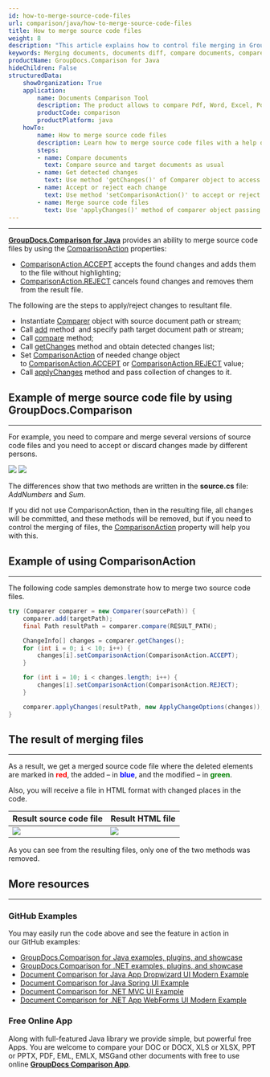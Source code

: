 ```yaml
---
id: how-to-merge-source-code-files
url: comparison/java/how-to-merge-source-code-files
title: How to merge source code files
weight: 8
description: "This article explains how to control file merging in GroupDocs.Comparison for Java."
keywords: Merging documents, documents diff, compare documents, compare files
productName: GroupDocs.Comparison for Java
hideChildren: False
structuredData:
    showOrganization: True
    application:
        name: Documents Comparison Tool
        description: The product allows to compare Pdf, Word, Excel, PowerPoint, AutoCad, Image, Code and much more file formats. Comparison API also supports accepting or rejecting changes, extracting document information and generating comparison report
        productCode: comparison
        productPlatform: java
    howTo:
        name: How to merge source code files
        description: Learn how to merge source code files with a help of comparison
        steps:
        - name: Compare documents
          text: Compare source and target documents as usual
        - name: Get detected changes
          text: Use method 'getChanges()' of Comparer object to access all detected changes
        - name: Accept or reject each change
          text: Use method 'setComparisonAction()' to accept or reject each change using constants 'ComparisonAction.ACCEPT' and 'ComparisonAction.REJECT'
        - name: Merge source code files
          text: Use 'applyChanges()' method of comparer object passing object of 'ApplyChangeOptions' with changes to apply changes
---
```


***

[**GroupDocs.Comparison for Java**](https://products.groupdocs.com/comparison/java) provides an ability to merge source code files by using the [ComparisonAction](https://apireference.groupdocs.com/comparison/java/com.groupdocs.comparison.result/ComparisonAction) properties:

*   [ComparisonAction.ACCEPT](https://apireference.groupdocs.com/comparison/java/com.groupdocs.comparison.result/ComparisonAction#ACCEPT) accepts the found changes and adds them to the file without highlighting;
*   [ComparisonAction.REJECT](https://apireference.groupdocs.com/comparison/java/com.groupdocs.comparison.result/ComparisonAction#REJECT) cancels found changes and removes them from the result file.

The following are the steps to apply/reject changes to resultant file.

*   Instantiate [Comparer](https://apireference.groupdocs.com/comparison/java/com.groupdocs.comparison/Comparer) object with source document path or stream;
*   Call [add](https://apireference.groupdocs.com/comparison/java/com.groupdocs.comparison/Comparer#add(java.lang.String)) method  and specify path target document path or stream;
*   Call [compare](https://apireference.groupdocs.com/comparison/java/com.groupdocs.comparison/Comparer#compare()) method;
*   Call [getChanges](https://apireference.groupdocs.com/comparison/java/com.groupdocs.comparison/Comparer#getChanges()) method and obtain detected changes list;
*   Set [ComparisonAction](https://apireference.groupdocs.com/comparison/java/com.groupdocs.comparison.result/ComparisonAction) of needed change object to [ComparisonAction.ACCEPT](https://apireference.groupdocs.com/comparison/java/com.groupdocs.comparison.result/ComparisonAction#ACCEPT) or [ComparisonAction.REJECT](https://apireference.groupdocs.com/comparison/java/com.groupdocs.comparison.result/ComparisonAction#REJECT) value;
*   Call [applyChanges](https://apireference.groupdocs.com/comparison/java/com.groupdocs.comparison/Comparer#applyChanges(java.io.OutputStream,%20com.groupdocs.comparison.options.ApplyChangeOptions)) method and pass collection of changes to it.

## Example of merge source code file by using GroupDocs.Comparison

---

For example, you need to compare and merge several versions of source code files and you need to accept or discard changes made by different persons.

![](comparison/java/images/how-to-merge-source-code-file-source.png)
![](comparison/java/images/how-to-merge-source-code-file-target.png)

The differences show that two methods are written in the **source.cs** file: *AddNumbers* and *Sum*.

If you did not use ComparisonAction, then in the resulting file, all changes will be committed, and these methods will be removed, but if you need to control the merging of files, the [ComparisonAction](https://apireference.groupdocs.com/comparison/java/com.groupdocs.comparison.result/ComparisonAction) property will help you with this.

## Example of using ComparisonAction

---

The following code samples demonstrate how to merge two source code files.
```java
try (Comparer comparer = new Comparer(sourcePath)) {
    comparer.add(targetPath);
    final Path resultPath = comparer.compare(RESULT_PATH);

    ChangeInfo[] changes = comparer.getChanges();
    for (int i = 0; i < 10; i++) {
        changes[i].setComparisonAction(ComparisonAction.ACCEPT);
    }

    for (int i = 10; i < changes.length; i++) {
    	changes[i].setComparisonAction(ComparisonAction.REJECT);
    }

    comparer.applyChanges(resultPath, new ApplyChangeOptions(changes));
}
```
## The result of merging files

---

As a result, we get a merged source code file where the deleted elements are marked in <font color="red">**red**</font>, the added – in <font color="blue">**blue**</font>, and the modified – in <font color="green">**green**</font>. 

Also, you will receive a file in HTML format with changed places in the code.

| Result source code file | Result HTML file |
| --- | --- |
| ![](comparison/java/images/how-to-merge-source-code-file-result-CS.png) | ![](comparison/java/images/how-to-merge-source-code-file-result-HTML.png) |

As you can see from the resulting files, only one of the two methods was removed.

## More resources

---
### GitHub Examples
You may easily run the code above and see the feature in action in our GitHub examples:

*   [GroupDocs.Comparison for Java examples, plugins, and showcase](https://github.com/groupdocs-comparison/GroupDocs.Comparison-for-Java)
*   [GroupDocs.Comparison for .NET examples, plugins, and showcase](https://github.com/groupdocs-comparison/GroupDocs.Comparison-for-.NET)
*   [Document Comparison for Java App Dropwizard UI Modern Example](https://github.com/groupdocs-comparison/GroupDocs.Comparison-for-Java-Dropwizard)    
*   [Document Comparison for Java Spring UI Example](https://github.com/groupdocs-comparison/GroupDocs.Comparison-for-Java-Spring)    
*   [Document Comparison for .NET MVC UI Example](https://github.com/groupdocs-comparison/GroupDocs.Comparison-for-.NET-MVC)    
*   [Document Comparison for .NET App WebForms UI Modern Example](https://github.com/groupdocs-comparison/GroupDocs.Comparison-for-.NET-WebForms)
    

### Free Online App
Along with full-featured Java library we provide simple, but powerful free Apps.
You are welcome to compare your DOC or DOCX, XLS or XLSX, PPT or PPTX, PDF, EML, EMLX, MSGand other documents with free to use online **[GroupDocs Comparison App](https://products.groupdocs.app/comparison)**.